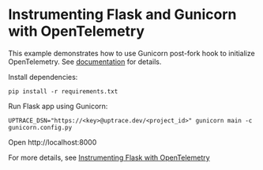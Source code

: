 # Instrumenting Flask and Gunicorn with OpenTelemetry

This example demonstrates how to use Gunicorn post-fork hook to initialize OpenTelemetry. See
[documentation](https://docs.uptrace.dev/guide/python.html#application-servers) for details.

Install dependencies:

```shell
pip install -r requirements.txt
```

Run Flask app using Gunicorn:

```shell
UPTRACE_DSN="https://<key>@uptrace.dev/<project_id>" gunicorn main -c gunicorn.config.py
```

Open http://localhost:8000

For more details, see
[Instrumenting Flask with OpenTelemetry](https://opentelemetry.uptrace.dev/instrumentations/python-flask.html)
